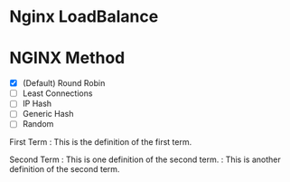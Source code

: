 # Nginx LoadBalance
<!-- 
```sh
app1:3001
app2:3002
nginx
``` -->

# NGINX Method
- [x] (Default) Round Robin 
- [ ] Least Connections
- [ ] IP Hash
- [ ] Generic Hash
- [ ] Random

First Term
: This is the definition of the first term.

Second Term
: This is one definition of the second term.
: This is another definition of the second term.
<!-- (Default) Round Robin
: สลับให้แต่ละ process ได้ทำงานคนละหนึ่งช่วงเวลา

Least Connections
: request จะถูกส่งไปตัวที่ มี connection น้อยที่สุด

IP Hash
: เอา ipv4 or ipv6 มา ``hash``
Generic Hash
: เอา URI มา ``hash``

Random
: แบบสลับ -->